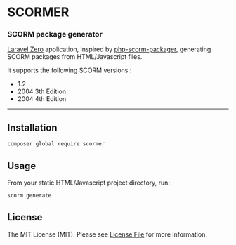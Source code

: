 # SCORMER

### SCORM package generator

[Laravel Zero](https://laravel-zero.com/) application, inspired by [php-scorm-packager](https://github.com/romanpravda/php-scorm-packager), generating SCORM packages from HTML/Javascript files.

It supports the following SCORM versions :
- 1.2
- 2004 3th Edition
- 2004 4th Edition

------

## Installation

```bash
composer global require scormer
```

## Usage

From your static HTML/Javascript project directory, run:

```bash
scorm generate
```

## License

The MIT License (MIT). Please see [License File](LICENSE.md) for more information.

